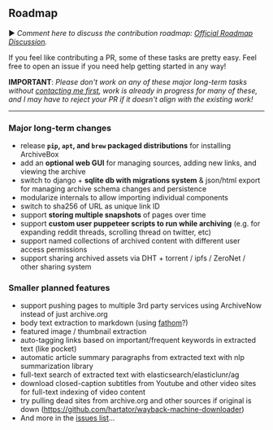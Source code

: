 ## Roadmap

▶️ *Comment here to discuss the contribution roadmap: [Official Roadmap Discussion](https://github.com/pirate/ArchiveBox/issues/120).*

If you feel like contributing a PR, some of these tasks are pretty easy.  Feel free to open an issue if you need help getting started in any way!

**IMPORTANT**: *Please don't work on any of these major long-term tasks without [contacting me first](https://nicksweeting.com/blog#Contact-Me), work is already in progress for many of these, and I may have to reject your PR if it doesn't align with the existing work!*

---

### Major long-term changes
 - release **`pip`, `apt`, and `brew` packaged distributions** for installing ArchiveBox
 - add an **optional web GUI** for managing sources, adding new links, and viewing the archive
 - switch to django + **sqlite db with migrations system** & json/html export for managing archive schema changes and persistence
 - modularize internals to allow importing individual components
 - switch to sha256 of URL as unique link ID
 - support **storing multiple snapshots** of pages over time
 - support **custom user puppeteer scripts to run while archiving** (e.g. for expanding reddit threads, scrolling thread on twitter, etc)
 - support named collections of archived content with different user access permissions
 - support sharing archived assets via DHT + torrent / ipfs / ZeroNet / other sharing system

### Smaller planned features
 - support pushing pages to multiple 3rd party services using ArchiveNow instead of just archive.org
 - body text extraction to markdown (using [fathom](https://hacks.mozilla.org/2017/04/fathom-a-framework-for-understanding-web-pages/)?)
 - featured image / thumbnail extraction
 - auto-tagging links based on important/frequent keywords in extracted text (like pocket)
 - automatic article summary paragraphs from extracted text with nlp summarization library
 - full-text search of extracted text with elasticsearch/elasticlunr/ag
 - download closed-caption subtitles from Youtube and other video sites for full-text indexing of video content
 - try pulling dead sites from archive.org and other sources if original is down (https://github.com/hartator/wayback-machine-downloader)
 - And more in the [issues list](https://github.com/pirate/ArchiveBox/issues/)...